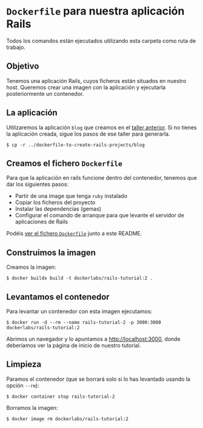 # `Dockerfile` para nuestra aplicación Rails

Todos los comandos están ejecutados utilizando esta carpeta como ruta de trabajo.

## Objetivo

Tenemos una aplicación Rails, cuyos ficheros están situados en nuestro host. Queremos
crear una imagen con la aplicación y ejecutarla posteriormente un contenedor.


## La aplicación

Utilizaremos la aplicación `blog` que creamos en el [taller anterior](../dockerfile-to-create-rails-projects/README_es.md). 
Si no tienes la aplicación creada, sigue los pasos de ese taller para generarla.

```shell
$ cp -r ../dockerfile-to-create-rails-projects/blog
```

## Creamos el fichero `Dockerfile`

Para que la aplicación en rails funcione dentro del contenedor,
tenemos que dar los siguientes pasos:

* Partir de una image que tenga `ruby` instalado
* Copiar los ficheros del proyecto
* Instalar las dependencias (gemas)
* Configurar el comando de arranque para que levante el servidor de aplicaciones de
  Rails

Podéis [ver el fichero `Dockerfile`](./Dockerfile) junto a este README.

## Construimos la imagen

Creamos la imagen:

```shell
$ docker buildx build -t dockerlabs/rails-tutorial:2 .
```

## Levantamos el contenedor

Para levantar un contenedor con esta imagen ejecutamos:

```shell
$ docker run -d --rm --name rails-tutorial-2 -p 3000:3000 dockerlabs/rails-tutorial:2
```

Abrimos un navegador y lo apuntamos a [http://localhost:3000](http://localhost:3000),
donde deberíamos ver la página de inicio de nuestro tutorial.

## Limpieza

Paramos el contenedor (que se borrará solo si lo has levantado usando la opción `--rm`):

```shell
$ docker container stop rails-tutorial-2
```

Borramos la imagen:

```shell
$ docker image rm dockerlabs/rails-tutorial:2
```